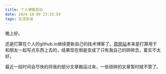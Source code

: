 ```yaml
---
title: 个人博客启动
date: 2024-10-09 23:33:59
tags: 生活杂谈
---
```


晚上好。

还是打算在个人的github.io继续更新自己的技术博客了。[原网站](qrc-eye.com)本来是打算用于和朋友一起写点东西上去的，结果现在倒是变成了只有我自己的碎碎念，着实不太好。

最近一段时间会尽快的将我的部分文章搬运过来，一些琐碎的文章暂时就不管了。


